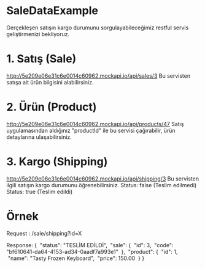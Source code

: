 # SaleDataExample

Gerçekleşen satışın kargo durumunu sorgulayabileceğimiz
restful servis geliştirmenizi bekliyoruz.

# 1. Satış (Sale)
http://5e209e06e31c6e0014c60962.mockapi.io/api/sales/3
Bu servisten satışa ait ürün bilgisini alabilirsiniz.
# 2. Ürün (Product)
http://5e209e06e31c6e0014c60962.mockapi.io/api/products/47
Satış uygulamasından aldığınız "productId" ile bu servisi çağırabilir,
ürün detaylarına ulaşabilirsiniz.
# 3. Kargo (Shipping)
http://5e209e06e31c6e0014c60962.mockapi.io/api/shipping/3
Bu servisten ilgili satışın kargo durumunu öğrenebilirsiniz.
Status: false (Teslim edilmedi)
Status: true (Teslim edildi)

# Örnek 

Request : /sale/shipping?id=X

Response:
{
 "status": "TESLİM EDİLDİ",
 "sale": {
 "id": 3,
 "code": "bf610641-da64-4153-ad34-0aadf7a993e1"
 },
 "product": {
 "id": 1,
 "name": "Tasty Frozen Keyboard",
 "price": 150.00
 }
}
